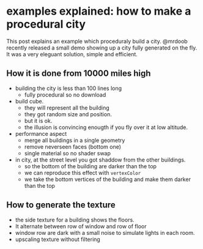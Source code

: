 examples explained: how to make a procedural city
=================================================

This post explains an example which proceduraly build a city.
@mrdoob recently released a small demo showing up a city fully generated on the fly.
It was a very eleguant solution, simple and efficient. 

How it is done from 10000 miles high
------------------------------------
* building the city is less than 100 lines long
  * fully procedural so no download
* build cube.
  * they will represent all the building
  * they got random size and position.
  * but it is ok.
  * the illusion is convincing enougth if you fly over it at low altitude.
* performance aspect
  * merge all buildings in a single geometry
  * remove neverseen faces (bottom one) 
  * single material so no shader swap
* in city, at the street level you got shaddow from the other buildings.
  * so the bottom of the building are darker than the top
  * we can reproduce this effect with ```vertexColor```
  * we take the bottom vertices of the building and make them darker than the top
  
How to generate the texture
---------------------------
* the side texture for a building shows the floors.
* It alternate between row of window and row of floor
* window row are dark with a small noise to simulate lights in each room.
* upscaling texture without filtering



